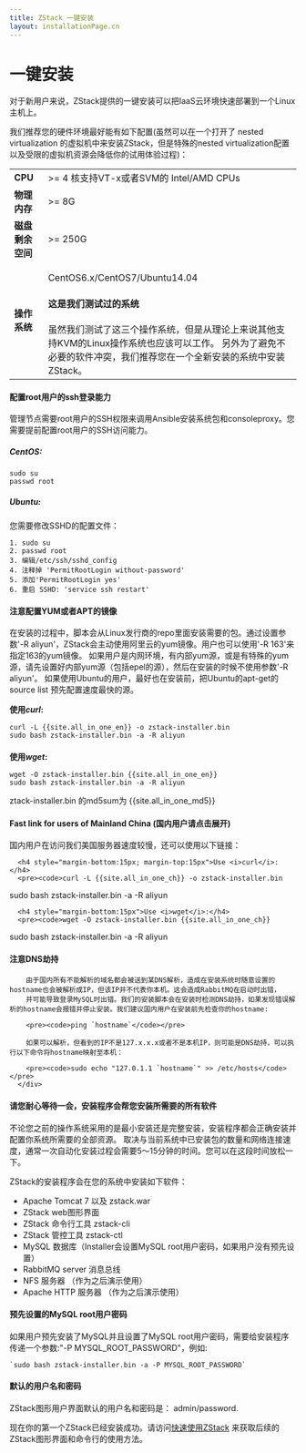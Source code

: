 ```yaml
---
title: ZStack 一键安装
layout: installationPage.cn
---
```


<h1 id="quickInstallation">一键安装</h1>

对于新用户来说，ZStack提供的一键安装可以把IaaS云环境快速部署到一个Linux主机上。

我们推荐您的硬件环境最好能有如下配置(虽然可以在一个打开了 nested virtualization 的虚拟机中来安装ZStack，但是特殊的nested virtualization配置以及受限的虚拟机资源会降低你的试用体验过程)：

<table class="table table-striped table-bordered">
  <tr>
    <td><b>CPU</b></td>
    <td>>= 4 核支持VT-x或者SVM的 Intel/AMD CPUs</td>
  </tr>
  <tr>
    <td><b>物理内存</b></td>
    <td>>= 8G</td>
  </tr>
  <tr>
    <td><b>磁盘剩余空间</b></td>
    <td>>= 250G</td>
  </tr>
  <tr>
    <td><b>操作系统</b></td>
    <td>
      <p>CentOS6.x/CentOS7/Ubuntu14.04</p>
      <div class="bs-callout bs-callout-info">
        <h4>这是我们测试过的系统</h4>
        虽然我们测试了这三个操作系统，但是从理论上来说其他支持KVM的Linux操作系统也应该可以工作。
        另外为了避免不必要的软件冲突，我们推荐您在一个全新安装的系统中安装ZStack。
      </div>
    </td>
  </tr>
</table>

<div class="bs-callout bs-callout-info">
  <h4>配置root用户的ssh登录能力</h4>
  管理节点需要root用户的SSH权限来调用Ansible安装系统包和consoleproxy。您需要提前配置root用户的SSH访问能力。
  
  <h5>CentOS:</h5>
  <pre><code>sudo su
passwd root</code></pre>

  <h5>Ubuntu:</h5>
  您需要修改SSHD的配置文件：
  <pre><code>1. sudo su
2. passwd root
3. 编辑/etc/ssh/sshd_config
4. 注释掉 'PermitRootLogin without-password'
5. 添加'PermitRootLogin yes'
6. 重启 SSHD: 'service ssh restart'</code></pre>
</div>

<div class="bs-callout bs-callout-warning">
<h4>注意配置YUM或者APT的镜像</h4>
在安装的过程中，脚本会从Linux发行商的repo里面安装需要的包。通过设置参数'-R aliyun'，ZStack会主动使用阿里云的yum镜像。用户也可以使用'-R 163'来指定163的yum镜像。
如果用户是内网环境，有内部yum源，或是有特殊的yum源，请先设置好内部yum源（包括epel的源），然后在安装的时候不使用参数'-R aliyun'。
如果使用Ubuntu的用户，最好也在安装前，把Ubuntu的apt-get的source list 预先配置速度最快的源。
</div>
      
<h4 style="margin-bottom:15px; margin-top:15px">使用<i>curl</i>:</h4>
<pre><code>curl -L {{site.all_in_one_en}} -o zstack-installer.bin
sudo bash zstack-installer.bin -a -R aliyun</code></pre>

<h4 style="margin-bottom:15px">使用<i>wget</i>:</h4>
<pre><code>wget -O zstack-installer.bin {{site.all_in_one_en}}
sudo bash zstack-installer.bin -a -R aliyun</code></pre>

ztack-installer.bin 的md5sum为 {{site.all_in_one_md5}}

<div class="bs-callout bs-callout-success">
  <h4 class="hand" data-toggle="collapse" data-target="#china">Fast link for users of Mainland China (国内用户请点击展开)</h4>
  <div id="china" class="collapse">
      国内用户在访问我们美国服务器速度较慢，还可以使用以下链接：
      
      <h4 style="margin-bottom:15px; margin-top:15px">Use <i>curl</i>:</h4>
      <pre><code>curl -L {{site.all_in_one_ch}} -o zstack-installer.bin
sudo bash zstack-installer.bin -a -R aliyun</code></pre>
      
      <h4 style="margin-bottom:15px">Use <i>wget</i>:</h4>
      <pre><code>wget -O zstack-installer.bin {{site.all_in_one_ch}}
sudo bash zstack-installer.bin -a -R aliyun</code></pre>
  </div>
</div>

<div class="bs-callout bs-callout-danger">
<h4>注意DNS劫持</h4>
        
        由于国内所有不能解析的域名都会被送到某DNS解析，造成在安装系统时随意设置的hostname也会被解析成IP，但该IP并不代表你本机。这会造成RabbitMQ在启动时出错，
        并可能导致登录MySQL时出错。我们的安装脚本会在安装时检测DNS劫持，如果发现错误解析的hostname会报错并停止安装。我们建议国内用户在安装前先检查你的hostname:
        
        <pre><code>ping `hostname`</code></pre>
        
        如果可以解析，但看到的IP不是127.x.x.x或者不是本机IP，则可能是DNS劫持，可以执行以下命令将hostname映射至本机：
        
        <pre><code>sudo echo "127.0.1.1 `hostname`" >> /etc/hosts</code></pre>
      </div>

<div class="bs-callout bs-callout-warning">
  <h4>请您耐心等待一会，安装程序会帮您安装所需要的所有软件</h4> 
  不论您之前的操作系统采用的是最小安装还是完整安装，安装程序都会正确安装并配置你系统所需要的全部资源。
  取决与当前系统中已安装包的数量和网络连接速度，通常一次自动化安装过程会需要5～15分钟的时间。您可以在这段时间放松一下。
</div>


ZStack的安装程序会在您的系统中安装如下软件：    

* Apache Tomcat 7 以及 zstack.war
* ZStack web图形界面
* ZStack 命令行工具 zstack-cli
* ZStack 管控工具 zstack-ctl
* MySQL 数据库（Installer会设置MySQL root用户密码，如果用户没有预先设置）
* RabbitMQ server 消息总线
* NFS 服务器 （作为之后演示使用）
* Apache HTTP 服务器 （作为之后演示使用）

<div class="bs-callout bs-callout-info">
  <h4>预先设置的MySQL root用户密码</h4>
  如果用户预先安装了MySQL并且设置了MySQL root用户密码，需要给安装程序传递一个参数:"-P MYSQL_ROOT_PASSWORD"，例如:

    `sudo bash zstack-installer.bin -a -P MYSQL_ROOT_PASSWORD`

</div>

<div class="bs-callout bs-callout-info">
  <h4>默认的用户名和密码</h4>
  
  ZStack图形用户界面默认的用户名和密码是： admin/password.
</div>

现在你的第一个ZStack已经安装成功。请访问[快速使用ZStack](../documentation/getstart-quick.html) 来获取后续的ZStack图形界面和命令行的使用方法。
